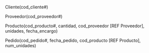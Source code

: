 Cliente(cod_cliente#)

Proveedor(cod_proveedor#)

Producto(cod_producto#, cantidad, cod_proveedor [REF Proveedor], unidades, fecha_encargo)

Pedido(cod_pedido#, fecha_pedido, cod_producto [REF Producto], num_unidades)